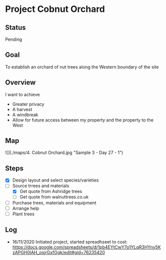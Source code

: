 # Project Cobnut Orchard

## Status

Pending

## Goal

To establish an orchard of nut trees along the Western boundary of the site

## Overview

I want to achieve

- Greater privacy
- A harvest
- A windbreak
- Allow for future access between my property and the property to the West

## Map

![](./maps/4. Cobnut Orchard.jpg "Sample 3 - Day 27 - 1")

## Steps

- [x] Design layout and select species/varieties
- [ ] Source trrees and materials
    - [x] Get quote from Ashridge trees
    - [ ] Get quote from walnuttrees.co.uk
- [ ] Purchase trees, materials and equipment
- [ ] Arrange help
- [ ] Plant trees

## Log

- 16/11/2020 Initiated project, started spreadhseet to cost: https://docs.google.com/spreadsheets/d/1pb4EYtCwY7o1YLqR3HYny5KzAPGH0lAH_psjrGxfGgk/edit#gid=76235420